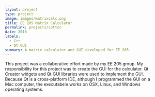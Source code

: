 ```yaml
---
layout: project
type: project
image: images/matrixcalc.png
title: EE 205 Matrix Calculator
permalink: projects/cotton
date: 2015
labels:
  - C++
  - Qt GUI
summary: A matrix calculator and GUI developed for EE 205.
---
```


This project was a collaborative effort made by my EE 205 group. 
My responsibility for this project was to create the GUI for the calculator. Qt Creator widgets and Qt GUI libraries were used to implement the GUI. Because Qt is a cross-platform IDE, although I programmed the GUI on a Mac computer, the executabele works on OSX, Linux, and Windows operating systems.

